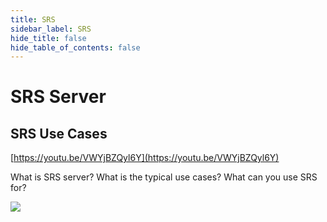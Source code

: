 ```yaml
---
title: SRS
sidebar_label: SRS
hide_title: false
hide_table_of_contents: false
---
```


# SRS Server

## SRS Use Cases

[https://youtu.be/VWYjBZQyl6Y](https://youtu.be/VWYjBZQyl6Y)

What is SRS server? What is the typical use cases? What can you use SRS for?

![](https://ossrs.net/gif/v1/sls.gif?site=ossrs.io&path=/lts/tutorial/en/v5/srs-open-source)

